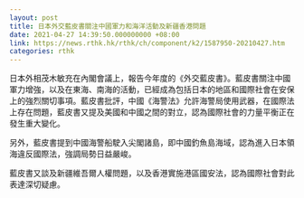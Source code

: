 ```yaml
---
layout: post
title: 日本外交藍皮書關注中國軍力和海洋活動及新疆香港問題
date: 2021-04-27 14:39:50.000000000 +08:00
link: https://news.rthk.hk/rthk/ch/component/k2/1587950-20210427.htm
categories: rthk
---
```


日本外相茂木敏充在內閣會議上，報告今年度的《外交藍皮書》。藍皮書關注中國軍力增強，以及在東海、南海的活動，已經成為包括日本的地區和國際社會在安保上的強烈關切事項。藍皮書批評，中國《海警法》允許海警局使用武器，在國際法上存在問題，藍皮書又提及美國和中國之間的對立，認為國際社會的力量平衡正在發生重大變化。

另外，藍皮書提到中國海警船駛入尖閣諸島，即中國釣魚島海域，認為進入日本領海違反國際法，強調局勢日益嚴峻。

藍皮書又談及新疆維吾爾人權問題，以及香港實施港區國安法，認為國際社會對此表達深切疑慮。
